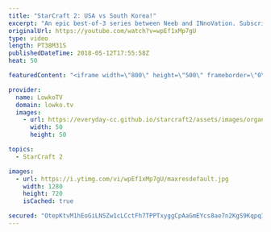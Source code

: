 ```yaml
---
title: "StarCraft 2: USA vs South Korea!"
excerpt: "An epic best-of-3 series between Neeb and INnoVation. Subscribe for more videos: http://lowko.tv/youtube Crazy Protoss Micro: https://goo.gl/tvhEza  Support me on Patreon: http://www.patreon.com/lowkotv Join the community on discord: http://lowko.tv/discord StarCraft 2 website: http://www.starcraft2.com"
originalUrl: https://youtube.com/watch?v=wpEf1xMp7gU
type: video
length: PT38M31S
publishedDateTime: 2018-05-12T17:55:58Z
heat: 50

featuredContent: "<iframe width=\"800\" height=\"500\" frameborder=\"0\" src=\"https://www.youtube.com/embed/wpEf1xMp7gU\" allow=\"accelerometer; autoplay; encrypted-media; gyroscope; picture-in-picture\" allowfullscreen></iframe>"

provider:
  name: LowkoTV
  domain: lowko.tv
  images:
    - url: https://everyday-cc.github.io/starcraft2/assets/images/organizations/lowko.tv-50x50.jpg
      width: 50
      height: 50

topics:
  - StarCraft 2

images:
  - url: https://i.ytimg.com/vi/wpEf1xMp7gU/maxresdefault.jpg
    width: 1280
    height: 720
    isCached: true

secured: "OtepKtvM1hEoGiLNSZw1cLCctFh7TPPTxyggCpAaGmEYcs8ae7n2KgS9KqpqISt4anJrapYdfh8yD6EmcL++BTDOgwv1EGr/Sw9t4AjEZjJ1Y3oyJPUBNa/lj6GJictxrSLDRxaOrLWybcmrxgcdIPlMoDbs5lgzGPdMwu3zYeWUB0LUcLHZX2pW7t1jt1zH7U8tj56F+cFR37h175dOjv0kd/0CpbD1/q/ELw3BQSrcKs5qvLzQyl5JXqDNvGEgsGVPxsWyQY0ciylZH7nfdb/ITfQcBHITzxZbY0/8dZ6V/dw/s6WW90p1nMDyQsn6uiErHVKH8fEuOUw7vdouBOgj7pJ1l2pESJd0ut3hym899AVjQ/YWgbygyneMOtivEo1WRNxg9v2Y/L2LemCHukLQh1f793V9NAzvpZ8sYac=;ahXHh5V7El08b8Q2MiqRLQ=="
---
```


